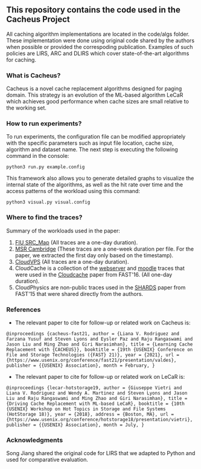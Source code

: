 ## This repository contains the code used in the Cacheus Project

All caching algorithm implementations are located in the code/algs folder. These implementation were done using original code shared by the authors when possible or provided the correspoding publication. Examples of such policies are LIRS, ARC and DLIRS which cover state-of-the-art algorithms for caching.

### What is Cacheus?

Cacheus is a novel cache replacement algorithms designed for paging domain. This strategy is an evolution of the ML-based algorithm LeCaR which achieves good performance when cache sizes are small relative to the working set.

### How to run experiments?

To run experiments, the configuration file can be modified appropriately with the specific parameters such as input file location, cache size, algorithm and dataset name.
The next step is executing the following command in the console:

```python3 run.py example.config```

This framework also allows you to generate detailed graphs to visualize the internal state of the algorithms, as well as the hit rate over time and the access patterns of the workload using this command:

```python3 visual.py visual.config```

### Where to find the traces?

Summary of the workloads used in the paper:

1. [FIU SRC_Map](http://iotta.snia.org/traces/block-io/414) (All traces are a one-day duration).
2. [MSR Cambridge](http://iotta.snia.org/traces/block-io/388) (These traces are a one-week duration per file. For the paper, we extracted the first day only based on the timestamp).
3. [CloudVPS](http://visa.lab.asu.edu/web/resources/traces/traces-cloudvps/) (All traces are a one-day duration).
4. CloudCache is a collection of the [webserver](http://visa.lab.asu.edu/web/resources/traces/traces-webserver/) and [moodle](http://visa.lab.asu.edu/web/resources/traces/traces-moodle/) traces that were used in the [Cloudcache](https://www.usenix.org/conference/fast16/technical-sessions/presentation/arteaga) paper from FAST'16. (All one-day duration).
5. CloudPhysics are non-public traces used in the [SHARDS](https://www.usenix.org/conference/fast15/technical-sessions/presentation/waldspurger) paper from FAST'15 that were shared directly from the authors. 

### References

* The relevant paper to cite for follow-up or related work on Cacheus is:

``@inproceedings {cacheus-fast21,
author = {Liana V. Rodriguez and Farzana Yusuf and Steven Lyons and Eysler Paz and Raju Rangaswami and Jason Liu and Ming Zhao and Giri Narasimhan},
title = {Learning Cache Replacement with {CACHEUS}},
booktitle = {19th {USENIX} Conference on File and Storage Technologies ({FAST} 21)},
year = {2021},
url = {https://www.usenix.org/conference/fast21/presentation/valdes},
publisher = {{USENIX} Association},
month = February,
}``


* The relevant paper to cite for follow-up or related work on LeCaR is:

``@inproceedings {lecar-hotstorage19,
author = {Giuseppe Vietri and Liana V. Rodriguez and Wendy A. Martinez and Steven Lyons and Jason Liu and Raju Rangaswami and Ming Zhao and Giri Narasimhan},
title = {Driving Cache Replacement with ML-based LeCaR},
booktitle = {10th {USENIX} Workshop on Hot Topics in Storage and File Systems (HotStorage 18)},
year = {2018},
address = {Boston, MA},
url = {https://www.usenix.org/conference/hotstorage18/presentation/vietri},
publisher = {{USENIX} Association},
month = July,
}``

### Acknowledgments

Song Jiang shared the original code for LIRS that we adapted to Python and used for comparative evaluation.

